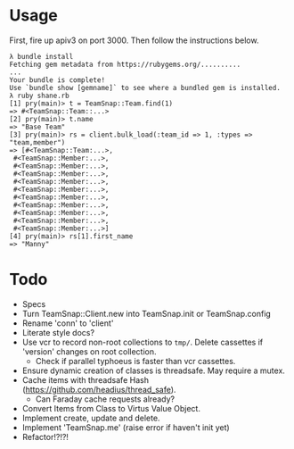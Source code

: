 # Usage

First, fire up apiv3 on port 3000. Then follow the instructions below.

```
λ bundle install
Fetching gem metadata from https://rubygems.org/..........
...
Your bundle is complete!
Use `bundle show [gemname]` to see where a bundled gem is installed.
λ ruby shane.rb
[1] pry(main)> t = TeamSnap::Team.find(1)
=> #<TeamSnap::Team::...>
[2] pry(main)> t.name
=> "Base Team"
[3] pry(main)> rs = client.bulk_load(:team_id => 1, :types => "team,member")
=> [#<TeamSnap::Team:...>,
 #<TeamSnap::Member:...>,
 #<TeamSnap::Member:...>,
 #<TeamSnap::Member:...>,
 #<TeamSnap::Member:...>,
 #<TeamSnap::Member:...>,
 #<TeamSnap::Member:...>,
 #<TeamSnap::Member:...>,
 #<TeamSnap::Member:...>,
 #<TeamSnap::Member:...>,
 #<TeamSnap::Member:...>]
[4] pry(main)> rs[1].first_name
=> "Manny"
```

# Todo

- Specs
- Turn TeamSnap::Client.new into TeamSnap.init or TeamSnap.config
- Rename 'conn' to 'client'
- Literate style docs?
- Use vcr to record non-root collections to `tmp/`. Delete cassettes if 'version' changes on root collection.
  - Check if parallel typhoeus is faster than vcr cassettes.
- Ensure dynamic creation of classes is threadsafe. May require a mutex.
- Cache items with threadsafe Hash (https://github.com/headius/thread_safe).
  - Can Faraday cache requests already?
- Convert Items from Class to Virtus Value Object.
- Implement create, update and delete.
- Implement 'TeamSnap.me' (raise error if haven't init yet)
- Refactor!?!?!
